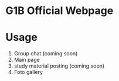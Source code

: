 # G1B Official Webpage 

# Usage

1. Group chat (coming soon)
2. Main page
3. study material posting (coming soon)
4. Foto gallery
